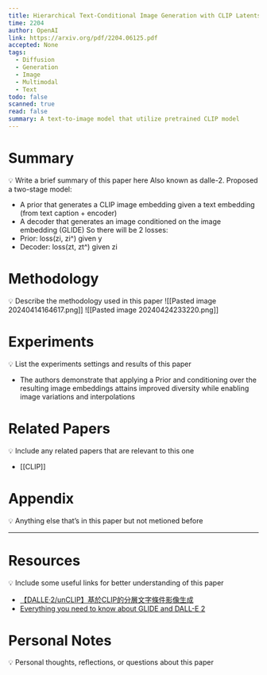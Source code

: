 ```yaml
---
title: Hierarchical Text-Conditional Image Generation with CLIP Latents
time: 2204
author: OpenAI
link: https://arxiv.org/pdf/2204.06125.pdf
accepted: None
tags:
  - Diffusion
  - Generation
  - Image
  - Multimodal
  - Text
todo: false
scanned: true
read: false
summary: A text-to-image model that utilize pretrained CLIP model
---
```

# Summary
💡 Write a brief summary of this paper here
Also known as dalle-2.
Proposed a two-stage model:
- A prior that generates a CLIP image embedding given a text embedding (from text caption + encoder)
- A decoder that generates an image conditioned on the image embedding (GLIDE)
So there will be 2 losses:
- Prior: loss(zi, zi^) given y
- Decoder: loss(zt, zt^) given zi
# Methodology
💡 Describe the methodology used in this paper
![[Pasted image 20240414164617.png]]
![[Pasted image 20240424233220.png]]

# Experiments
💡 List the experiments settings and results of this paper
- The authors demonstrate that applying a Prior and conditioning over the resulting image embeddings attains improved diversity while enabling image variations and interpolations
# Related Papers
💡 Include any related papers that are relevant to this one
- [[CLIP]]
# Appendix
💡 Anything else that’s in this paper but not metioned before

---
# Resources
💡 Include some useful links for better understanding of this paper
- [【DALLE·2/unCLIP】基於CLIP的分層文字條件影像生成](https://blog.csdn.net/weixin_45378275/article/details/129732266)
- [Everything you need to know about GLIDE and DALL-E 2](https://medium.com/@zaiinn440/everything-you-need-to-know-about-glide-and-dall-e-2-82902e3798f3)

# Personal Notes
💡 Personal thoughts, reflections, or questions about this paper
